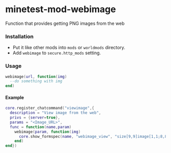 # minetest-mod-webimage
Function that provides getting PNG images from the web
### Installation
* Put it like other mods into `mods` or `worldmods` directory.
* Add `webimage` to `secure.http_mods` setting.
### Usage
```lua
webimage(url, function(img)
  --do something with img
end)
```
#### Example
```lua
core.register_chatcommand("viewimage",{
  description = "View image from the web",
  privs = {server=true},
  params = "<Image_URL>",
  func = function(name,param)
    webimage(param, function(img)
      core.show_formspec(name, "webimage_view", "size[9,9]image[1,1;8,8;" .. img .. "]")
    end)
end})
```
